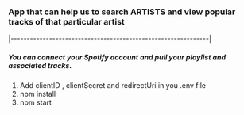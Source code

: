 
### App that can help us to search ARTISTS and view popular tracks of that particular artist


|--------------------------------------------------------------|


##### You can connect your Spotify account and pull your playlist and associated tracks.


1. Add clientID , clientSecret and redirectUri in you .env file 
2. npm install 
3. npm start 
